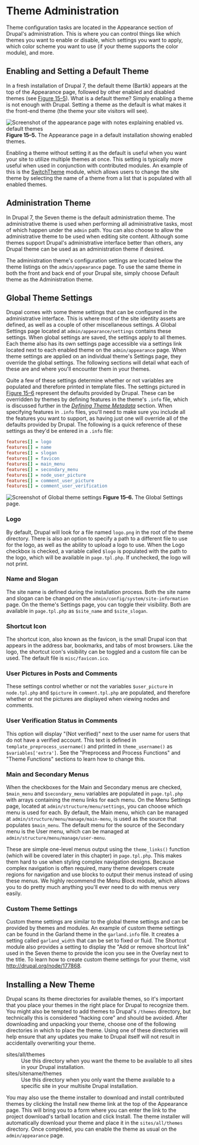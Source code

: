 # Theme Administration

Theme configuration tasks are located in the Appearance section of Drupal's administration. This is where you can control things like which themes you want to enable or disable, which settings you want to apply, which color scheme you want to use (if your theme supports the color module), and more.

## Enabling and Setting a Default Theme

In a fresh installation of Drupal 7, the default theme (Bartik) appears at the top of the Appearance page, followed by other enabled and disabled themes (see [Figure 15–5](#figure-15-5)). What is a default theme? Simply enabling a theme is not enough with Drupal. Setting a theme as the default is what makes it the front-end theme (the theme your site visitors will see).

![Screenshot of the appearance page with notes explaining enabled vs. default themes](http://themery.com/sites/default/files/figure-15-5.png)
**Figure 15–5.** The Appearance page in a default installation showing enabled themes.

Enabling a theme without setting it as the default is useful when you want your site to utilize multiple themes at once. This setting is typically more useful when used in conjunction with contributed modules. An example of this is the [SwitchTheme](http://drupal.org/project/switchtheme) module, which allows users to change the site theme by selecting the name of a theme from a list that is populated with all enabled themes.

## Administration Theme

In Drupal 7, the Seven theme is the default administration theme. The administrative theme is used when performing all administrative tasks, most of which happen under the `admin` path. You can also choose to allow the administrative theme to be used when editing site content. Although some themes support Drupal's administrative interface better than others, any Drupal theme can be used as an administration theme if desired.

The administration theme's configuration settings are located below the theme listings on the `admin/appearance` page. To use the same theme in both the front and back end of your Drupal site, simply choose Default theme as the Administration theme.

## Global Theme Settings

Drupal comes with some theme settings that can be configured in the administrative interface. This is where most of the site identity assets are defined, as well as a couple of other miscellaneous settings. A Global Settings page located at `admin/appearance/settings` contains these settings. When global settings are saved, the settings apply to all themes. Each theme also has its own settings page accessible via a settings link located next to each enabled theme on the `admin/appearance` page. When theme settings are applied on an individual theme's Settings page, they override the global settings. The following sections will detail what each of these are and where you'll encounter them in your themes.

Quite a few of these settings determine whether or not variables are populated and therefore printed in template files. The settings pictured in [Figure 15–6](#figure-15-6) represent the defaults provided by Drupal. These can be overridden by themes by defining features in the theme's `.info` file, which is discussed further in the _[Defining Theme Metadata](/node/67)_ section. When specifying features in `.info` files, you'll need to make sure you include all the features you want to support, as having just one will override all of the defaults provided by Drupal. The following is a quick reference of these settings as they'd be entered in a `.info` file:

```ini
features[] = logo
features[] = name
features[] = slogan
features[] = favicon
features[] = main_menu
features[] = secondary_menu
features[] = node_user_picture
features[] = comment_user_picture
features[] = comment_user_verification
```

![Screenshot of Global theme settings](http://themery.com/sites/default/files/figure-15-6.png)
**Figure 15–6.** The Global Settings page.

### Logo

By default, Drupal will look for a file named `logo.png` in the root of the theme directory. There is also an option to specify a path to a different file to use for the logo, as well as the ability to upload a logo to use. When the Logo checkbox is checked, a variable called `$logo` is populated with the path to the logo, which will be available in `page.tpl.php`. If unchecked, the logo will not print.

### Name and Slogan

The site name is defined during the installation process. Both the site name and slogan can be changed on the `admin/config/system/site-information` page. On the theme's Settings page, you can toggle their visibility. Both are available in `page.tpl.php` as `$site_name` and `$site_slogan`.

### Shortcut Icon

The shortcut icon, also known as the favicon, is the small Drupal icon that appears in the address bar, bookmarks, and tabs of most browsers. Like the logo, the shortcut icon's visibility can be toggled and a custom file can be used. The default file is `misc/favicon.ico`.

### User Pictures in Posts and Comments

These settings control whether or not the variables `$user_picture` in `node.tpl.php` and `$picture` in `comment.tpl.php` are populated, and therefore whether or not the pictures are displayed when viewing nodes and comments.

### User Verification Status in Comments

This option will display "(Not verified)" next to the user name for users that do not have a verified account. This text is defined in `template_preprocess_username()` and printed in `theme_username()` as `$variables['extra']`. See the "Preprocess and Process Functions" and "Theme Functions" sections to learn how to change this.

### Main and Secondary Menus

When the checkboxes for the Main and Secondary menus are checked, `$main_menu` and `$secondary_menu` variables are populated in `page.tpl.php` with arrays containing the menu links for each menu. On the Menu Settings page, located at `admin/structure/menu/settings`, you can choose which menu is used for each. By default, the Main menu, which can be managed at `admin/structure/menu/manage/main-menu`, is used as the source that populates `$main_menu`. The default menu for the source of the Secondary menu is the User menu, which can be managed at `admin/structure/menu/manage/user-menu`.

These are simple one-level menus output using the `theme_links()` function (which will be covered later in this chapter) in `page.tpl.php`. This makes them hard to use when styling complex navigation designs. Because complex navigation is often required, many theme developers create regions for navigation and use blocks to output their menus instead of using these menus. We highly recommend the Menu Block module, which allows you to do pretty much anything you'll ever need to do with menus very easily.

### Custom Theme Settings
Custom theme settings are similar to the global theme settings and can be provided by themes and modules. An example of custom theme settings can be found in the Garland theme in the `garland.info` file. It creates a setting called `garland_width` that can be set to fixed or fluid. The Shortcut module also provides a setting to display the "Add or remove shortcut link" used in the Seven theme to provide the icon you see in the Overlay next to the title. To learn how to create custom theme settings for your theme, visit http://drupal.org/node/177868.

## Installing a New Theme    

Drupal scans its theme directories for available themes, so it's important that you place your themes in the right place for Drupal to recognize them. You might also be tempted to add themes to Drupal's `/themes` directory, but technically this is considered "hacking core" and should be avoided. After downloading and unpacking your theme, choose one of the following directories in which to place the theme. Using one of these directories will help ensure that any updates you make to Drupal itself will not result in accidentally overwriting your theme.

<dl>
  <dt>sites/all/themes</dt>
  <dd>Use this directory when you want the theme to be available to all sites in your Drupal installation.</dd>
  <dt>sites/sitename/themes</dt>
  <dd>Use this directory when you only want the theme available to a specific site in your multisite Drupal installation.</dd>
</dl>

You may also use the theme installer to download and install contributed themes by clicking the Install new theme link at the top of the Appearance page. This will bring you to a form where you can enter the link to the project download's tarball location and click Install. The theme installer will automatically download your theme and place it in the `sites/all/themes` directory. Once completed, you can enable the theme as usual on the `admin/appearance` page.
